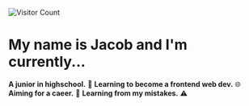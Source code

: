 ![Visitor Count](https://profile-counter.glitch.me/{JacobReidWD}/count.svg)


# My name is Jacob and I'm currently... 
**A junior in highschool.** 🎒
**Learning to become a frontend web dev.** 🌐
**Aiming for a caeer.** 🌱
**Learning from my mistakes.** ⚠️
